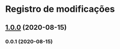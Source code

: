 # Registro de modificações

## [1.0.0](https://github.com/brodao/act-jest-snapshot-console/compare/v0.0.1...v1.0.0) (2020-08-15)

### 0.0.1 (2020-08-15)
